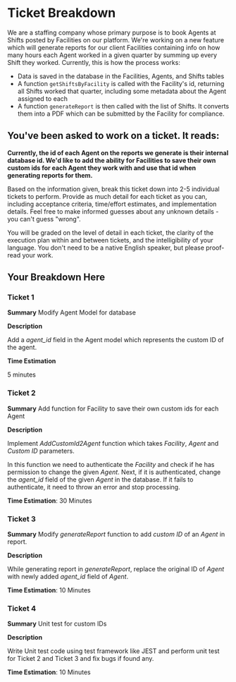 # Ticket Breakdown
We are a staffing company whose primary purpose is to book Agents at Shifts posted by Facilities on our platform. We're working on a new feature which will generate reports for our client Facilities containing info on how many hours each Agent worked in a given quarter by summing up every Shift they worked. Currently, this is how the process works:

- Data is saved in the database in the Facilities, Agents, and Shifts tables
- A function `getShiftsByFacility` is called with the Facility's id, returning all Shifts worked that quarter, including some metadata about the Agent assigned to each
- A function `generateReport` is then called with the list of Shifts. It converts them into a PDF which can be submitted by the Facility for compliance.

## You've been asked to work on a ticket. It reads:

**Currently, the id of each Agent on the reports we generate is their internal database id. We'd like to add the ability for Facilities to save their own custom ids for each Agent they work with and use that id when generating reports for them.**


Based on the information given, break this ticket down into 2-5 individual tickets to perform. Provide as much detail for each ticket as you can, including acceptance criteria, time/effort estimates, and implementation details. Feel free to make informed guesses about any unknown details - you can't guess "wrong".


You will be graded on the level of detail in each ticket, the clarity of the execution plan within and between tickets, and the intelligibility of your language. You don't need to be a native English speaker, but please proof-read your work.

## Your Breakdown Here
### Ticket 1
**Summary**
Modify Agent Model for database

**Description**

Add a *agent_id* field in the Agent model which represents the custom ID of the agent.

**Time Estimation**

5 minutes

### Ticket 2
**Summary**
Add function for Facility to save their own custom ids for each Agent

**Description**

Implement *AddCustomId2Agent* function which takes *Facility*, *Agent* and *Custom ID* parameters.

In this function we need to authenticate the *Facility* and check if he has permission to change the given *Agent*.
Next, if it is authenticated, change the *agent_id* field of the given *Agent* in the database.
If it fails to authenticate, it need to throw an error and stop processing.

**Time Estimation**:
30 Minutes

### Ticket 3
**Summary**
Modify *generateReport* function to add *custom ID* of an *Agent* in report.

**Description**

While generating report in *generateReport*, replace the original ID of *Agent* with newly added *agent_id* field of *Agent*.

**Time Estimation**:
10 Minutes

### Ticket 4
**Summary**
Unit test for custom IDs

**Description**

Write Unit test code using test framework like JEST and perform unit test for Ticket 2 and Ticket 3 and fix bugs if found any.

**Time Estimation**:
10 Minutes